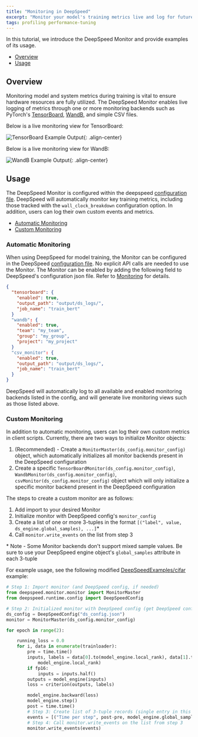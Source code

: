 ```yaml
---
title: "Monitoring in DeepSpeed"
excerpt: "Monitor your model's training metrics live and log for future analysis"
tags: profiling performance-tuning
---
```


In this tutorial, we introduce the DeepSpeed Monitor and provide examples of its usage.

  - [Overview](#overview)
  - [Usage](#usage)

## Overview

Monitoring model and system metrics during training is vital to ensure hardware resources are fully utilized. The DeepSpeed Monitor enables live logging of metrics through one or more monitoring backends such as PyTorch's [TensorBoard](https://pytorch.org/docs/1.8.0/tensorboard.html), [WandB](https://docs.wandb.ai/quickstart), and simple CSV files. 

Below is a live monitoring view for TensorBoard:

![TensorBoard Example Output](/assets/images/tensorboard_monitor.PNG){: .align-center}

Below is a live monitoring view for WandB:

![WandB Example Output](/assets/images/wandb_monitor.PNG){: .align-center}

## Usage

The DeepSpeed Monitor is configured within the deepspeed [configuration file](/docs/config-json/#monitoring-module-tensorboard-wandb-csv). DeepSpeed will automatically monitor key training metrics, including those tracked with the `wall_clock_breakdown` configuration option. In addition, users can log their own custom events and metrics.

  - [Automatic Monitoring](#automatic-monitoring)
  - [Custom Monitoring](#custom-monitoring)

### Automatic Monitoring

When using DeepSpeed for model training, the Monitor can be configured in the DeepSpeed [configuration file](/docs/config-json/#monitoring-module-tensorboard-wandb-csv). No explicit API calls are needed to use the Monitor. The Monitor can be enabled by adding the following field to DeepSpeed's configuration json file. Refer to [Monitoring](/docs/config-json/#monitoring-module-tensorboard-wandb-csv) for details.

```json
{
  "tensorboard": {
    "enabled": true,
    "output_path": "output/ds_logs/",
    "job_name": "train_bert"
  }
  "wandb": {
    "enabled": true,
    "team": "my_team",
    "group": "my_group",
    "project": "my_project"
  }
  "csv_monitor": {
    "enabled": true,
    "output_path": "output/ds_logs/",
    "job_name": "train_bert"
  }
}
```

DeepSpeed will automatically log to all available and enabled monitoring backends listed in the config, and will generate live monitoring views such as those listed above.

### Custom Monitoring

In addition to automatic monitoring, users can log their own custom metrics in client scripts. Currently, there are two ways to initialize Monitor objects:

1. (Recommended) - Create a `MonitorMaster(ds_config.monitor_config)` object, which automatically initializes all monitor backends present in the DeepSpeed configuration
2. Create a specific `TensorBoardMonitor(ds_config.monitor_config)`, `WandbMonitor(ds_config.monitor_config)`, `csvMonitor(ds_config.monitor_config)` object which will only initialize a specific monitor backend present in the DeepSpeed configuration


The steps to create a custom monitor are as follows:

1. Add import to your desired Monitor
2. Initialize monitor with DeepSpeed config's `monitor_config`
3. Create a list of one or more 3-tuples in the format `[("label", value, ds_engine.global_samples), ...]`\*
4. Call `monitor.write_events` on the list from step 3

\* Note - Some Monitor backends don't support mixed sample values. Be sure to use your DeepSpeed engine object's `global_samples` attribute in each 3-tuple

For example usage, see the following modified [DeepSpeedExamples/cifar](https://github.com/microsoft/DeepSpeedExamples/tree/master/cifar) example:

```python
# Step 1: Import monitor (and DeepSpeed config, if needed)
from deepspeed.monitor.monitor import MonitorMaster
from deepspeed.runtime.config import DeepSpeedConfig

# Step 2: Initialized monitor with DeepSpeed config (get DeepSpeed config object, if needed)
ds_config = DeepSpeedConfig("ds_config.json")
monitor = MonitorMaster(ds_config.monitor_config)

for epoch in range(2):

    running_loss = 0.0
    for i, data in enumerate(trainloader):
        pre = time.time()
        inputs, labels = data[0].to(model_engine.local_rank), data[1].to(
            model_engine.local_rank)
        if fp16:
            inputs = inputs.half()
        outputs = model_engine(inputs)
        loss = criterion(outputs, labels)

        model_engine.backward(loss)
        model_engine.step()
        post = time.time()
        # Step 3: Create list of 3-tuple records (single entry in this case)
        events = [("Time per step", post-pre, model_engine.global_samples)]
        # Step 4: Call monitor.write_events on the list from step 3
        monitor.write_events(events)
```
